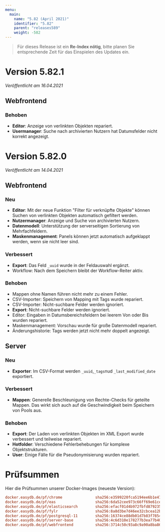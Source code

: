 ```yaml
---
menu:
  main:
    name: "5.82 (April 2021)"
    identifier: "5.82"
    parent: "releases589"
    weight: -582
---
```


> Für dieses Release ist ein **Re-Index nötig**, bitte planen Sie entsprechende Zeit für das Einspielen des Updates ein.

# Version 5.82.1

*Veröffentlicht am 16.04.2021*

## Webfrontend

### Behoben

* **Editor**: Anzeige von verlinkten Objekten repariert.
* **Usermanager**: Suche nach archivierten Nutzern hat Datumsfelder nicht korrekt angezeigt.

# Version 5.82.0

*Veröffentlicht am 14.04.2021*

## Webfrontend

### Neu

* **Editor**: Mit der neue Funktion "Filter für verknüpfte Objekte" können Suchen von verlinkten Objekten automatisch gefiltert werden.
* **Nutzermanager**: Anzeige und Suche von archivierten Nutzern.
* **Datenmodell**: Unterstützung der serverseitigen Sortierung von Mehrfachfeldern.
* **Maskenmanagement**: Panels können jetzt automatisch aufgeklappt werden, wenn sie nicht leer sind.

### Verbessert

* **Export**: Das Feld `_uuid` wurde in der Feldauswahl ergänzt.
* Workflow: Nach dem Speichern bleibt der Workflow-Reiter aktiv.

### Behoben

* Mappen ohne Namen führen nicht mehr zu einem Fehler.
* CSV-Importer: Speichern von Mapping mit Tags wurde repariert.
* CSV-Importer: Nicht-suchbare Felder werden ignoriert.
* **Export**: Nicht-suchbare Felder werden ignoriert.
* Editor: Eingaben in Datumsbereichsfeldern bei leerem Von oder Bis wurden repariert.
* Maskenmanagement: Vorschau wurde für große Datenmodell repariert.
* Änderungshistorie: Tags werden jetzt nicht mehr doppelt angezeigt.

## Server

### Neu

* **Exporter**: Im CSV-Format werden `_uuid`,`_tags`nud `_last_modified_date` exportiert.

### Verbessert

* **Mappen**: Generelle Beschleunigung von Rechte-Checks für geteilte Mappen. Das wirkt sich auch auf die Geschwindigkeit beim Speichern von Pools aus.

### Behoben

* **Export**: Der Laden von verlinkten Objekten im XML Export wurde verbessert und teilweise repariert.
* **Hotfolder**: Verschiedene Fehlerbehebungen für komplexe Objektstrukturen.
* **User**: Einige Fälle für die Pseudonymisierung wurden repariert.

# Prüfsummen

Hier die Prüfsummen unserer Docker-Images (neueste Version):

```ini
docker.easydb.de/pf/chrome               sha256:e3599220fca5194ee6b1e4792a10009982b4528f4484162d9b6a8da42b2bae10
docker.easydb.de/pf/eas                  sha256:6da52cee973c66ff69e61ced2f8b1cef36dcd4cd89fd7a091143a32b95d0e022
docker.easydb.de/pf/elasticsearch        sha256:efacf01d4b972fbfd87923598b48a761dab2d01d95282b6d987cf8932d10974e
docker.easydb.de/pf/fylr                 sha256:8a8d3be7d46ee32cbcea12b0fad14be82ebec8845b8d4e68c2288947a89e9d4b
docker.easydb.de/pf/postgresql-11        sha256:16374ce88db01d7b83f785423a04616f5175a6b52ff190cc19d8e5972f11a611
docker.easydb.de/pf/server-base          sha256:4c6d310e178277b3ea77b40ce863179a393ab435336b23a14179ed49d087d1b3
docker.easydb.de/pf/webfrontend          sha256:3714c50c93a8c9a90a8ba86a632ff5f9d715939e18e6f0e68087f840c9f98e85
```

